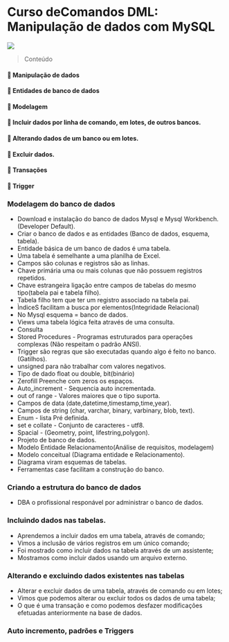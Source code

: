 # Curso deComandos DML: Manipulação de dados com MySQL
![](https://www.alura.com.br/assets/api/share/curso-mysql-dml-manipulacao-de-dados.png)

> Conteúdo

#### :gem: Manipulação de dados
#### :gem: Entidades de banco de dados
#### :gem: Modelagem
#### :gem: Incluir dados por linha de comando, em lotes, de outros bancos.
#### :gem: Alterando dados de um banco ou em lotes.
#### :gem: Excluir dados.
#### :gem: Transações
#### :gem: Trigger


###  Modelagem do banco de dados
* Download e instalação do banco de dados Mysql e Mysql Workbench.(Developer Default).
* Criar o banco de dados e as entidades (Banco de dados, esquema, tabela).
* Entidade básica de um banco de dados é uma tabela.
* Uma tabela é semelhante a uma planilha de Excel.
* Campos são colunas e registros são as linhas.
* Chave primária uma ou mais colunas que não possuem registros repetidos.
* Chave estrangeira ligação entre campos de tabelas do mesmo tipo(tabela pai e tabela filho).
* Tabela filho tem que ter um registro associado na tabela pai.
* ÌndiceS facilitam a busca por elementos(Integridade Relacional) 
* No Mysql esquema = banco de dados.
* Views uma tabela lógica feita através de uma consulta.
* Consulta
* Stored Procedures - Programas estruturados para operações complexas (Não respeitam o padrão ANSI).
* Trigger são regras que são executadas quando algo é feito no banco.(Gatilhos).
* unsigned para não trabalhar com valores negativos.
* Tipo de dado float ou double, bit(binário)
* Zerofill Preenche com zeros os espaços.
* Auto_increment - Sequencia auto incrementada.
* out of range - Valores maiores que o tipo suporta.
* Campos de data (date,datetime,timestamp,time,year).
* Campos de string (char, varchar, binary, varbinary, blob, text).
* Enum - lista Pré definida.
* set e collate - Conjunto de caracteres - utf8.
* Spacial - (Geometry, point, lifestring,polygon).
* Projeto de banco de dados.
* Modelo Entidade Relacionamento(Análise de requisitos, modelagem)
* Modelo conceitual (Diagrama entidade e Relacionamento).
* Diagrama viram esquemas de tabelas.
* Ferramentas case facilitam a construção do banco.

### Criando a estrutura do banco de dados
* DBA o profissional responável por administrar o banco de dados.

### Incluindo dados nas tabelas.
* Aprendemos a incluir dados em uma tabela, através de comando;
* Vimos a inclusão de vários registros em um único comando;
* Foi mostrado como incluir dados na tabela através de um assistente;
* Mostramos como incluir dados usando um arquivo externo.

### Alterando e excluindo dados existentes nas tabelas
* Alterar e excluir dados de uma tabela, através de comando ou em lotes;
* Vimos que podemos alterar ou excluir todos os dados de uma tabela;
* O que é uma transação e como podemos desfazer modificações efetuadas anteriormente na base de dados.

###  Auto incremento, padrões e Triggers






